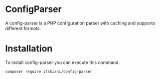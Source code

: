 # ConfigParser
A config-parser is a PHP configuration parser with caching and supports different formats.

# Installation
To install config-parser you can execute this command:
```bash
composer require itskiani/config-parser
```
